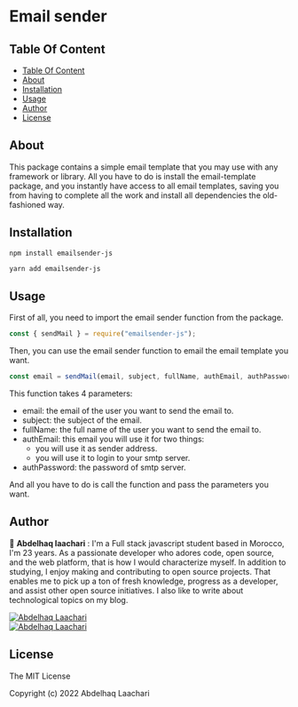 <h1>Email sender</h1>

## Table Of Content

- [Table Of Content](#table-of-content)
- [About](#about)
- [Installation](#installation)
- [Usage](#usage)
- [Author](#author)
- [License](#license)

## About

This package contains a simple email template that you may use with any framework or library.
All you have to do is install the email-template package, and you instantly have access to all email templates, saving you from having to complete all the work and install all dependencies the old-fashioned way.

## Installation

```
npm install emailsender-js
```

```sh
yarn add emailsender-js
```

## Usage

First of all, you need to import the email sender function from the package.

```js
const { sendMail } = require("emailsender-js");
```

Then, you can use the email sender function to email the email template you want.

```js
const email = sendMail(email, subject, fullName, authEmail, authPassword);
```

This function takes 4 parameters:

- email: the email of the user you want to send the email to.
- subject: the subject of the email.
- fullName: the full name of the user you want to send the email to.
- authEmail: this email you will use it for two things:
  - you will use it as sender address.
  - you will use it to login to your smtp server.
- authPassword: the password of smtp server.

And all you have to do is call the function and pass the parameters you want.

## Author

👤 **Abdelhaq laachari** : I'm a Full stack javascript student based in Morocco, I'm 23 years. As a passionate developer who adores code, open source, and the web platform, that is how I would characterize myself. In addition to studying, I enjoy making and contributing to open source projects. That enables me to pick up a ton of fresh knowledge, progress as a developer, and assist other open source initiatives. I also like to write about technological topics on my blog.

<!-- linkedin icon -->
<a href="https://www.linkedin.com/in/abdelhaq-laachari/" target="_blank">
  <img src="https://img.shields.io/badge/-Abdelhaq%20Laachari-blue?style=flat-square&logo=Linkedin&logoColor=white&link=https://www.linkedin.com/in/abdelhaq-laachari/" alt="Abdelhaq Laachari" />
</a>
<br/>
<!-- medium icon -->
<a href="https://medium.com/@abdelhaqlaachari" target="_blank">
  <img src="https://img.shields.io/badge/-Abdelhaq%20Laachari-green?style=flat-square&logo=Medium&logoColor=white&link=https://medium.com/@abdelhaqlaachari" alt="Abdelhaq Laachari" />
</a>

## License

The MIT License

Copyright (c) 2022 Abdelhaq Laachari
